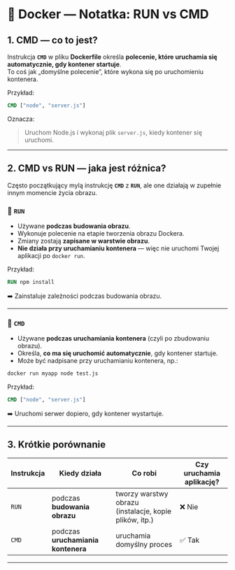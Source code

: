 # 🐳 Docker — Notatka: RUN vs CMD

## 1. CMD — co to jest?

Instrukcja **`CMD`** w pliku **Dockerfile** określa **polecenie, które uruchamia się automatycznie, gdy kontener startuje**.  
To coś jak „domyślne polecenie”, które wykona się po uruchomieniu kontenera.

Przykład:

```dockerfile
CMD ["node", "server.js"]
```

Oznacza:

> Uruchom Node.js i wykonaj plik `server.js`, kiedy kontener się uruchomi.

---

## 2. CMD vs RUN — jaka jest różnica?

Często początkujący mylą instrukcję **`CMD`** z **`RUN`**, ale one działają w zupełnie innym momencie życia obrazu.

### 🧱 `RUN`

- Używane **podczas budowania obrazu**.
- Wykonuje polecenie na etapie tworzenia obrazu Dockera.
- Zmiany zostają **zapisane w warstwie obrazu**.
- **Nie działa przy uruchamianiu kontenera** — więc nie uruchomi Twojej aplikacji po `docker run`.

Przykład:

```dockerfile
RUN npm install
```

➡️ Zainstaluje zależności podczas budowania obrazu.

---

### 🚀 `CMD`

- Używane **podczas uruchamiania kontenera** (czyli po zbudowaniu obrazu).
- Określa, **co ma się uruchomić automatycznie**, gdy kontener startuje.
- Może być nadpisane przy uruchamianiu kontenera, np.:

```bash
docker run myapp node test.js
```

Przykład:

```dockerfile
CMD ["node", "server.js"]
```

➡️ Uruchomi serwer dopiero, gdy kontener wystartuje.

---

## 3. Krótkie porównanie

| Instrukcja | Kiedy działa                       | Co robi                                                | Czy uruchamia aplikację? |
| ---------- | ---------------------------------- | ------------------------------------------------------ | ------------------------ |
| `RUN`      | podczas **budowania obrazu**       | tworzy warstwy obrazu (instalacje, kopie plików, itp.) | ❌ Nie                   |
| `CMD`      | podczas **uruchamiania kontenera** | uruchamia domyślny proces                              | ✅ Tak                   |

---
